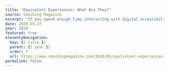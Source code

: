 ```yaml
---
title: "Equivalent Experiences: What Are They?"
source: Smashing Magazine
excerpt: "If you spend enough time interacting with digital accessibility practitioners, you may encounter the phrase “equivalent experience.” This saying concisely sums up a lot of the philosophy behind accessibility work"
date: 2020-05-27
year: 2020
featured: true
eleventyNavigation:
  key: {{ title }}
  parent: {{ year }}
  order: 7
  url: https://www.smashingmagazine.com/2020/05/equivalent-experiences-part1/
permalink: false
---
```

